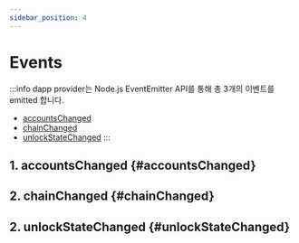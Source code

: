 ```yaml
---
sidebar_position: 4
---
```


# Events
:::info
dapp provider는 Node.js EventEmitter API를 통해 총 3개의 이벤트를 emitted 합니다. 
- [accountsChanged](#accountsChanged) 
- [chainChanged](#chainChanged)
- [unlockStateChanged](#unlockStateChanged)
:::

## 1. accountsChanged {#accountsChanged}

## 2. chainChanged {#chainChanged}

## 2. unlockStateChanged {#unlockStateChanged}